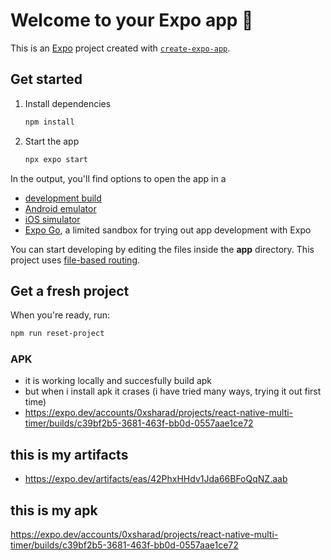 # Welcome to your Expo app 👋

This is an [Expo](https://expo.dev) project created with [`create-expo-app`](https://www.npmjs.com/package/create-expo-app).

## Get started

1. Install dependencies

   ```bash
   npm install
   ```

2. Start the app

   ```bash
   npx expo start
   ```

In the output, you'll find options to open the app in a

- [development build](https://docs.expo.dev/develop/development-builds/introduction/)
- [Android emulator](https://docs.expo.dev/workflow/android-studio-emulator/)
- [iOS simulator](https://docs.expo.dev/workflow/ios-simulator/)
- [Expo Go](https://expo.dev/go), a limited sandbox for trying out app development with Expo

You can start developing by editing the files inside the **app** directory. This project uses [file-based routing](https://docs.expo.dev/router/introduction).

## Get a fresh project

When you're ready, run:

```bash
npm run reset-project
```

### APK
- it is working locally and succesfully build apk
- but when i install apk it crases (i have tried many ways, trying it out first time)
- https://expo.dev/accounts/0xsharad/projects/react-native-multi-timer/builds/c39bf2b5-3681-463f-bb0d-0557aae1ce72

## this is my artifacts 
- https://expo.dev/artifacts/eas/42PhxHHdv1Jda66BFoQqNZ.aab 

## this is my apk
https://expo.dev/accounts/0xsharad/projects/react-native-multi-timer/builds/c39bf2b5-3681-463f-bb0d-0557aae1ce72
